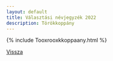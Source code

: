 ```yaml
---
layout: default
title: Választási névjegyzék 2022
description: Törökkoppány
---
```


{% include Tooxrooxkkoppaany.html %}

[Vissza](./)